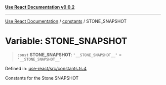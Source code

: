 [**Use React Documentation v0.0.2**](../../README.md)

***

[Use React Documentation](../../modules.md) / [constants](../README.md) / STONE\_SNAPSHOT

# Variable: STONE\_SNAPSHOT

> `const` **STONE\_SNAPSHOT**: `"__STONE_SNAPSHOT__"` = `'__STONE_SNAPSHOT__'`

Defined in: [use-react/src/constants.ts:4](https://github.com/stonemjs/use-react/blob/d8ec502192c16b8752fc9e1bf85bd5600bcf9813/src/constants.ts#L4)

Constants for the Stone SNAPSHOT
